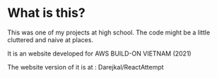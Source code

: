 # What is this?
This was one of my projects at high school. The code might be a little cluttered and naive at places.

It is an website developed for AWS BUILD-ON VIETNAM (2021)

The website version of it is at : Darejkal/ReactAttempt
